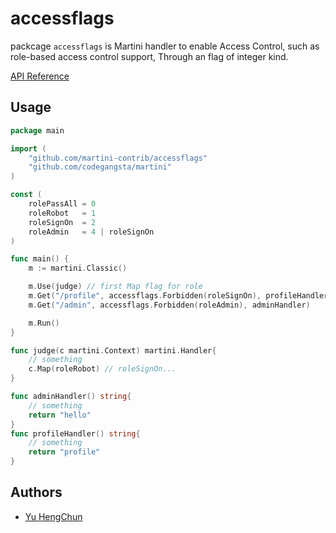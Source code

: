 accessflags
===========

packcage `accessflags` is Martini handler to enable Access Control, such as role-based access control support, Through an flag of integer kind.

[API Reference](http://gowalker.org/martini-contrib/accessflags)

## Usage

~~~go
package main

import (
	"github.com/martini-contrib/accessflags"
	"github.com/codegangsta/martini"
)

const (
	rolePassAll = 0
	roleRobot   = 1
	roleSignOn  = 2
	roleAdmin   = 4 | roleSignOn
)

func main() {
	m := martini.Classic()

	m.Use(judge) // first Map flag for role
	m.Get("/profile", accessflags.Forbidden(roleSignOn), profileHandler)
	m.Get("/admin", accessflags.Forbidden(roleAdmin), adminHandler)

	m.Run()
}

func judge(c martini.Context) martini.Handler{
	// something
	c.Map(roleRobot) // roleSignOn...
}

func adminHandler() string{
	// something
	return "hello"
}
func profileHandler() string{
	// something
	return "profile"
}
~~~

## Authors
* [Yu HengChun](http://github.com/achun)
